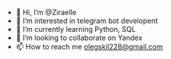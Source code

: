 - 👋 Hi, I’m @Ziraelle
- 👀 I’m interested in telegram bot developent
- 🌱 I’m currently learning Python, SQL
- 💞️ I’m looking to collaborate on Yandex
- 📫 How to reach me olegskil228@gmail.com

<!---
ZiraeL-on/ZiraeL-on is a ✨ special ✨ repository because its `README.md` (this file) appears on your GitHub profile.
You can click the Preview link to take a look at your changes.
--->
